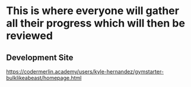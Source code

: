 # This is where everyone will gather all their progress which will then be reviewed

## Development Site
https://codermerlin.academy/users/kyle-hernandez/gymstarter-bulklikeabeast/homepage.html

